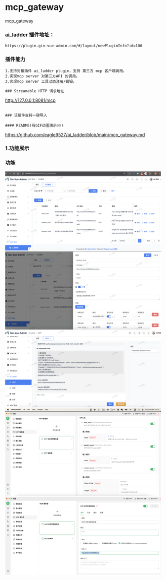 # mcp_gateway
mcp_gateway 

###  ai_ladder  插件地址： 
```
https://plugin.gin-vue-admin.com/#/layout/newPluginInfo?id=106
```
### 插件能力
```
1.支持对接插件 ai_ladder plugin，支持 第三方 mcp 客户端调用。
2.实现mcp server 对第三方API 的调用。
3.实现mcp server 工具动态注册/销毁。
```
  
```
### Streamable HTTP 请求地址
```
http://127.0.0.1:8081/mcp
```

### 该插件支持一键导入

#### README(有GIF动图演示☺️☺️)
```
https://github.com/eagle9527/ai_ladder/blob/main/mcp_gateway.md

### 1.功能展示
### 功能 
![工具列表](https://github.com/eagle9527/ai_ladder/blob/main/tools.png?raw=true)
![工具详情](https://github.com/eagle9527/ai_ladder/blob/main/tool_defail.png?raw=true)
![ai_ladder_mcp_gateway调用](https://github.com/eagle9527/ai_ladder/blob/main/ai_ladder_mcp_gateway.png?raw=true)
![第三方mcp客户端调用](https://github.com/eagle9527/ai_ladder/blob/main/CherryStudio_mcp_gateway.png?raw=true)
![第三方mcp客户端配置](https://github.com/eagle9527/ai_ladder/blob/main/ide_client.png?raw=true)

